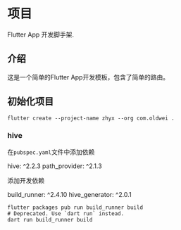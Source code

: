 # 项目

Flutter App 开发脚手架.

## 介绍

这是一个简单的Flutter App开发模板，包含了简单的路由。

## 初始化项目

```shell
flutter create --project-name zhyx --org com.oldwei .
```

### hive

在`pubspec.yaml`文件中添加依赖

hive: ^2.2.3
path_provider: ^2.1.3

添加开发依赖

build_runner: ^2.4.10
hive_generator: ^2.0.1

```shell
flutter packages pub run build_runner build
# Deprecated. Use `dart run` instead.
dart run build_runner build
```